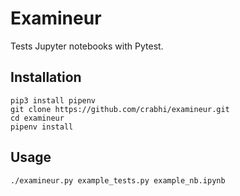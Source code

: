 # Examineur

Tests Jupyter notebooks with Pytest.


## Installation

    pip3 install pipenv
    git clone https://github.com/crabhi/examineur.git
    cd examineur
    pipenv install

## Usage

    ./examineur.py example_tests.py example_nb.ipynb

